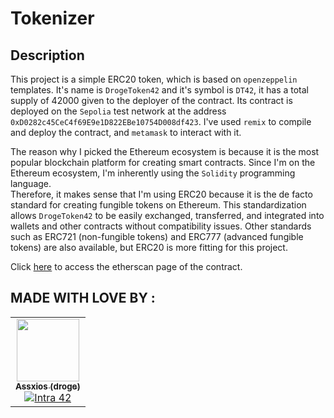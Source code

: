 # Tokenizer

## Description

This project is a simple ERC20 token, which is based on `openzeppelin` templates. It's name is `DrogeToken42` and it's symbol is `DT42`, it has a total supply of 42000 given to the deployer of the contract. Its contract is deployed on the `Sepolia` test network at the address `0xD0282c45CeC4f69E9e1D822EBe10754D008df423`. I've used `remix` to compile and deploy the contract, and `metamask` to interact with it.

The reason why I picked the Ethereum ecosystem is because it is the most popular blockchain platform for creating smart contracts. Since I'm on the Ethereum ecosystem, I'm inherently using the `Solidity` programming language.  
Therefore, it makes sense that I'm using ERC20 because it is the de facto standard for creating fungible tokens on Ethereum. This standardization allows `DrogeToken42` to be easily exchanged, transferred, and integrated into wallets and other contracts without compatibility issues. Other standards such as ERC721 (non-fungible tokens) and ERC777 (advanced fungible tokens) are also available, but ERC20 is more fitting for this project.

Click [here](https://sepolia.etherscan.io/address/0xD0282c45CeC4f69E9e1D822EBe10754D008df423) to access the etherscan page of the contract.

## MADE WITH LOVE BY :

<!-- ALL-CONTRIBUTORS-LIST:START - Do not remove or modify this section -->
<!-- prettier-ignore-start -->
<!-- markdownlint-disable -->
<table>
  <tr>
    <td align="center"><a href="https://github.com/assxios/"><img src="https://avatars.githubusercontent.com/u/53396610?v=4" width="100px;" alt=""/><br /><sub><b>Assxios (droge)</b></sub></a><br /><a href="https://profile.intra.42.fr/users/droge" title="Intra 42"><img src="https://img.shields.io/badge/Paris-FFFFFF?style=plastic&logo=42&logoColor=000000" alt="Intra 42"/></a></td>
  </tr>
</table>
<!-- markdownlint-restore -->
<!-- prettier-ignore-end -->
<!-- ALL-CONTRIBUTORS-LIST:END -->